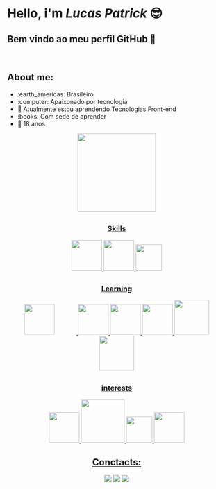 # Hello, i'm _Lucas Patrick_ 😎
## Bem vindo ao meu perfil GitHub 👋
<br>
<div>
<h2> About me: </h2> 
  <ul>
    <li> :earth_americas: Brasileiro
    <li> :computer: Apaixonado por tecnologia
    <li> 🌱 Atualmente estou aprendendo Tecnologias Front-end
    <li> :books: Com sede de aprender 
    <li> 🤔 18 anos </li>
  </ul>
</div>

<div align="center">
<a href="https://github.com/Patrick-D-Lucas/">
  <img height="180em" src="https://github-readme-stats.vercel.app/api/top-langs/?username=Patrick-D-Lucas&layout=compact&langs_count=7&theme=dracula"/>

</div>

##

<div align="center">
  <h3>Skills</h3>
  <img src="https://cdn.jsdelivr.net/gh/devicons/devicon/icons/html5/html5-original-wordmark.svg" width="70px "/>
  <img src="https://cdn.jsdelivr.net/gh/devicons/devicon/icons/css3/css3-original-wordmark.svg" width="70px "/>
  <img src="https://cdn.jsdelivr.net/gh/devicons/devicon/icons/javascript/javascript-original.svg" width="60px " />
  
  ##
  <h3>Learning</h3>
  <img src="https://cdn.jsdelivr.net/gh/devicons/devicon/icons/react/react-original-wordmark.svg" style="width:70px; margin-right: 50px;"/>
  <img src="https://cdn.jsdelivr.net/gh/devicons/devicon/icons/sass/sass-original.svg" width="70px "/>
  <img src="https://cdn.jsdelivr.net/gh/devicons/devicon/icons/babel/babel-original.svg" width="70px "/>
  <img src="https://cdn.jsdelivr.net/gh/devicons/devicon/icons/webpack/webpack-original.svg" width="70px " />
  <img src="https://styled-components.com/logo.png" width="80px" />
  <img src="https://pics.freeicons.io/uploads/icons/png/9267873881551942642-512.png" width="80px" />
  
  ##
  <h3>interests</h3>
  <img src="https://cdn.jsdelivr.net/gh/devicons/devicon/icons/nextjs/nextjs-original.svg" width="70px"/>

  <img src="https://cdn.jsdelivr.net/gh/devicons/devicon/icons/nodejs/nodejs-original-wordmark.svg" width="100px "/>
  <img src="https://cdn.jsdelivr.net/gh/devicons/devicon/icons/typescript/typescript-original.svg" width="60px "/>
  <img src="https://cdn.jsdelivr.net/gh/devicons/devicon/icons/postgresql/postgresql-original-wordmark.svg" width="70px "/>

</div>

##

<div align="center">
  <h2> Conctacts: </h2> 
  <a href="https://www.instagram.com/patricks.zip/" target="_blank"><img src="https://img.shields.io/badge/-Instagram-%23E4405F?style=for-the-badge&logo=instagram&logoColor=white" target="_blank"></a>
  <a href="https://www.linkedin.com/in/patrick-lsilva/" target="_blank"><img src="https://img.shields.io/badge/-LinkedIn-%230077B5?style=for-the-badge&logo=linkedin&logoColor=white" target="_blank"></a>
  <a href = "mailto:lucas.patrick.lsilva@gmail.com"><img src="https://img.shields.io/badge/Gmail-D14836?style=for-the-badge&logo=gmail&logoColor=white" target="_blank"></a>
</div>
